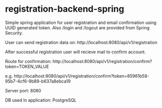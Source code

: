# registration-backend-spring

Simple spring application for user registration and email confirmation using UUID generated token.
Also /login and /logout are provided from Spring Security.

User can send registration data on: http://localhost:8080/api/v1/registration

After successful registration user will recieve mail to confirm account.

Route for confirmation: http://localhost:8080/api/v1/registration/confirm?token=TOKEN_VALUE

e.g. http://localhost:8080/api/v1/registration/confirm?token=85961b58-95b7-4cf6-9b89-b637a8ebca19

Server port: 8080

DB used in application: PostgreSQL
